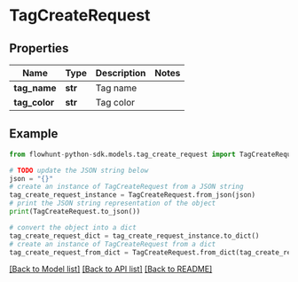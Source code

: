 # TagCreateRequest


## Properties

Name | Type | Description | Notes
------------ | ------------- | ------------- | -------------
**tag_name** | **str** | Tag name | 
**tag_color** | **str** | Tag color | 

## Example

```python
from flowhunt-python-sdk.models.tag_create_request import TagCreateRequest

# TODO update the JSON string below
json = "{}"
# create an instance of TagCreateRequest from a JSON string
tag_create_request_instance = TagCreateRequest.from_json(json)
# print the JSON string representation of the object
print(TagCreateRequest.to_json())

# convert the object into a dict
tag_create_request_dict = tag_create_request_instance.to_dict()
# create an instance of TagCreateRequest from a dict
tag_create_request_from_dict = TagCreateRequest.from_dict(tag_create_request_dict)
```
[[Back to Model list]](../README.md#documentation-for-models) [[Back to API list]](../README.md#documentation-for-api-endpoints) [[Back to README]](../README.md)


